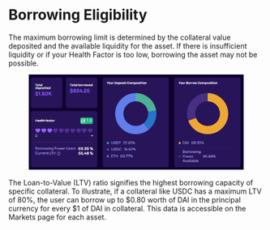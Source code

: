 # Borrowing Eligibility

The maximum borrowing limit is determined by the collateral value deposited and the available liquidity for the asset. If there is insufficient liquidity or if your Health Factor is too low, borrowing the asset may not be possible.

<figure><img src="../.gitbook/assets/image (129).png" alt=""><figcaption></figcaption></figure>

The Loan-to-Value (LTV) ratio signifies the highest borrowing capacity of specific collateral. To illustrate, if a collateral like USDC has a maximum LTV of 80%, the user can borrow up to $0.80 worth of DAI in the principal currency for every $1 of DAI in collateral. This data is accessible on the Markets page for each asset.
